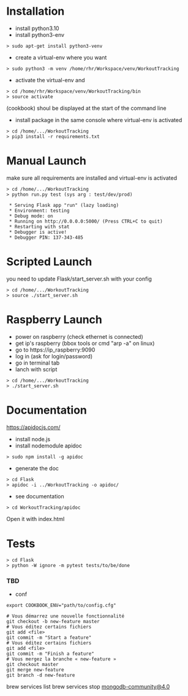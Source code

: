 # Installation #
- install python3.10
- install python3-env
```
> sudo apt-get install python3-venv
```
- create a virtual-env where you want
```
> sudo python3 -m venv /home/rhr/Workspace/venv/WorkoutTracking
```
- activate the virtual-env and 
```
> cd /home/rhr/Workspace/venv/WorkoutTracking/bin
> source activate
```
(cookbook) shoul be displayed at the start of the command line
- install package
in the same console where virtual-env is activated
```
> cd /home/.../WorkoutTracking
> pip3 install -r requirements.txt
```
# Manual Launch #
make sure all requirements are installed and virtual-env is activated
```
> cd /home/.../WorkoutTracking
> python run.py test (sys arg : test/dev/prod)
```
```
 * Serving Flask app "run" (lazy loading)
 * Environment: testing
 * Debug mode: on
 * Running on http://0.0.0.0:5000/ (Press CTRL+C to quit)
 * Restarting with stat
 * Debugger is active!
 * Debugger PIN: 137-343-485
```
# Scripted Launch #
you need to update Flask/start_server.sh with your config
```
> cd /home/.../WorkoutTracking
> source ./start_server.sh
```
# Raspberry Launch #
- power on raspberry (check ethernet is connected)
- get ip's raspberry  (bbox tools or cmd "arp -a" on linux)
- go to https://ip_raspberry:9090
- log in (ask for login/password)
- go in terminal tab
- lanch with script
```
> cd /home/.../WorkoutTracking
> ./start_server.sh
```
# Documentation # 
https://apidocjs.com/
- install node.js
- install nodemodule apidoc
```
> sudo npm install -g apidoc
```
- generate the doc
```
> cd Flask
> apidoc -i ../WorkoutTracking -o apidoc/
```
- see documentation
```
> cd WorkoutTracking/apidoc
```
Open it with index.html
# Tests #
```
> cd Flask
> python -W ignore -m pytest tests/to/be/done
```

### TBD ###
- conf
``` 
export COOKBOOK_ENV="path/to/config.cfg"
```
```
# Vous démarrez une nouvelle fonctionnalité
git checkout -b new-feature master
# Vous éditez certains fichiers
git add <file>
git commit -m "Start a feature"
# Vous éditez certains fichiers
git add <file>
git commit -m "Finish a feature"
# Vous mergez la branche « new-feature »
git checkout master
git merge new-feature
git branch -d new-feature
```

brew services list
brew services stop mongodb-community@4.0

